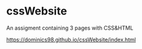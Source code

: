 # cssWebsite
An assigment containing 3 pages with CSS&amp;HTML


https://dominics98.github.io/cssWebsite/index.html
